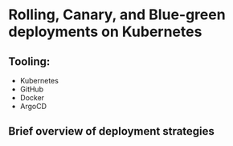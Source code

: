 # Rolling, Canary, and Blue-green deployments on Kubernetes


## Tooling:

* Kubernetes
* GitHub
* Docker
* ArgoCD


## Brief overview of deployment strategies


